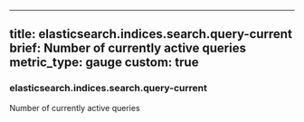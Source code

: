 
---
title: elasticsearch.indices.search.query-current
brief: Number of currently active queries
metric_type: gauge
custom: true
---
### elasticsearch.indices.search.query-current

Number of currently active queries
